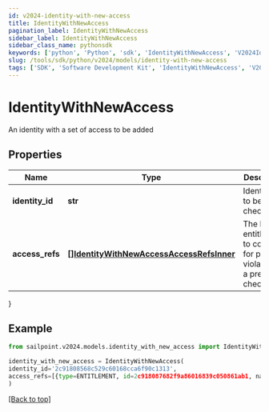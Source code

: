 ```yaml
---
id: v2024-identity-with-new-access
title: IdentityWithNewAccess
pagination_label: IdentityWithNewAccess
sidebar_label: IdentityWithNewAccess
sidebar_class_name: pythonsdk
keywords: ['python', 'Python', 'sdk', 'IdentityWithNewAccess', 'V2024IdentityWithNewAccess'] 
slug: /tools/sdk/python/v2024/models/identity-with-new-access
tags: ['SDK', 'Software Development Kit', 'IdentityWithNewAccess', 'V2024IdentityWithNewAccess']
---
```


# IdentityWithNewAccess

An identity with a set of access to be added

## Properties

Name | Type | Description | Notes
------------ | ------------- | ------------- | -------------
**identity_id** | **str** | Identity id to be checked. | [required]
**access_refs** | [**[]IdentityWithNewAccessAccessRefsInner**](identity-with-new-access-access-refs-inner) | The list of entitlements to consider for possible violations in a preventive check. | [required]
}

## Example

```python
from sailpoint.v2024.models.identity_with_new_access import IdentityWithNewAccess

identity_with_new_access = IdentityWithNewAccess(
identity_id='2c91808568c529c60168cca6f90c1313',
access_refs=[{type=ENTITLEMENT, id=2c918087682f9a86016839c050861ab1, name=CN=Information Access,OU=test,OU=test-service,DC=TestAD,DC=local}, {type=ENTITLEMENT, id=2c918087682f9a86016839c0509c1ab2, name=CN=Information Technology,OU=test,OU=test-service,DC=TestAD,DC=local}]
)

```
[[Back to top]](#) 

